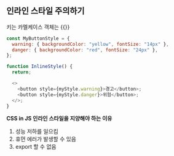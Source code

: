 ## 인라인 스타일 주의하기

키는 카멜케이스
객체는 {{}}

```js
const MyButtonStyle = {
  warning: { backgroundColor: "yellow", fontSize: "14px" },
  danger: { backgroundColor: "red", fontSize: "24px" },
};

function InlineStyle() {
  return;

  <>
    <button style={myStyle.warning}>경고</button>;
    <button style={myStyle.danger}>위험</button>;
  </>;
}
```

**CSS in JS 인라인 스타일을 지양해야 하는 이유**

1. 성능 저하를 일으킴
2. 휴먼 에러가 발생할 수 있음
3. export 할 수 없음
